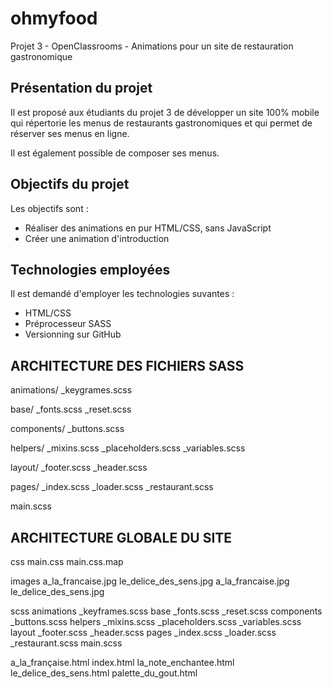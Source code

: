 # ohmyfood
Projet 3 - OpenClassrooms - Animations pour un site de restauration gastronomique

## Présentation du projet

Il est proposé aux étudiants du projet 3 de développer un site 100% mobile qui répertorie les menus de restaurants gastronomiques et qui permet de réserver ses menus en ligne.

Il est également possible de composer ses menus.

## Objectifs du projet

Les objectifs sont :

- Réaliser des animations en pur HTML/CSS, sans JavaScript
- Créer une animation d'introduction

## Technologies employées

Il est demandé d'employer les technologies suvantes :

- HTML/CSS
- Préprocesseur SASS
- Versionning sur GitHub

## ARCHITECTURE DES FICHIERS SASS

animations/
    _keygrames.scss

base/
    _fonts.scss
    _reset.scss

components/
    _buttons.scss

helpers/
    _mixins.scss
    _placeholders.scss
    _variables.scss

layout/
    _footer.scss
    _header.scss

pages/
    _index.scss
    _loader.scss
    _restaurant.scss
    
main.scss

## ARCHITECTURE GLOBALE DU SITE

css
    main.css
    main.css.map

images
    a_la_francaise.jpg
    le_delice_des_sens.jpg
    a_la_francaise.jpg
    le_delice_des_sens.jpg

scss
    animations
        _keyframes.scss
    base
        _fonts.scss
        _reset.scss
    components
        _buttons.scss
    helpers
        _mixins.scss
        _placeholders.scss
        _variables.scss
    layout
        _footer.scss
        _header.scss
    pages
        _index.scss
        _loader.scss
        _restaurant.scss
main.scss

a_la_française.html
index.html
la_note_enchantee.html
le_delice_des_sens.html
palette_du_gout.html
